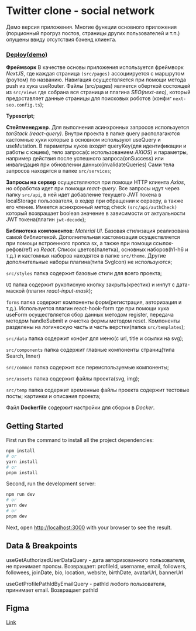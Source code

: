 # Twitter clone - social network

Демо версия приложения. Многие функции основного приложения (порционный прогруз постов, страницы других пользователей и т.п.) опущены ввиду отсутствия бэкенд клиента.

### [Deploy(demo)](https://twitter-clone-frontend-demo.vercel.app/) ###

**Фреймворк** В качестве основы приложения используется фреймворк *NextJS*, где каждая страница `(src/pages)` ассоциируется с маршрутом (роутом) по названию. Навигация осуществляется при помощи метода push из хука useRouter. Файлы (src/pages) является оберткой состоящей из `src/views` где собрана вся страница и плагина *SEO(next-seo)*, который предоставляет данные страницы для поисковых роботов (конфиг `next-seo.config.ts`);

**Typescript**;

**Стейтменеджер**. Для выполнения асинхронных запросов используется *tanStack (react-query)*. Внутри проекта в папке query располагаются кастомные хуки которые в основном используют useQuery и useMutation. В параметры хуков входят queryKey(для идентификации и работы с кэшем), тело запроса(с использованием *AXIOS*) и параметры, например действия после успешного запроса(onSuccess) или инвалидация при обновлении данных(invalidateQueries) Сами тела запросов находятся в папке `src/services`;

**Запросы на сервер** осуществляются при помощи HTTP клиента *Axios*, но обработка идет при помощи *react-query*. Все запросы идут через папку `src/api`, в ней идет добавление текущего JWT токена в localStorage пользователя, в хедер при обращении к серверу, а также его чтение. Имеется асинхронный метод check `(src/api/authCheck)` который возвращает boolean значение в зависимости от актуальности JWT токена(плагин `jwt-decode`);

**Библиотека компонентов**: *Material UI*. Базовая стилизация реализована самой библиотекой. Дополнительная кастомизация осуществляется при помощи встроенного пропса sx, а также при помощи ссылок-рефов(ref) из *React*. Список цветов(палетка), основных наборов(h1-h6 и т.д.) и кастомных наборов находятся в папке `src/theme`. Другие дополнительные наборы плагина(типа SvgIcon) не используются;

`src/styles` папка содержит базовые стили для всего проекта;

`UI` папка содержит рукописную кнопку закрыть(крестик) и инпут с дата-маской (плагин *react-input-mask*);

`forms` папка содержит компоненты форм(регистрация, авторизация и т.д.). Используется плагин react-hook-form где при помощи хука useForm осуществляется сбор данных методом register, передача методом handleSubmit и очистка формы методом reset. Компоненты разделены на логическую часть и часть верстки(папка `src/templates`);

`src/data` папка содержит конфиг для меню(с url, title и ссылки на svg);

`src/components` папка содержит главные компоненты страниц(типа Search, Inner)

`src/common` папка содержит все переиспользуемые компоненты;

`src/assets` папка содержит файлы проекта(svg, img);

`src/temp` папка содержит временные файлы проекта содержит тестовые посты; картинки и описания проекта;

Файл **Dockerfile** содержит настройки для сборки в *Docker*.


## Getting Started

First run the command to install all the project dependencies:

```bash
npm install
# or
yarn install
# or
pnpm install
```

Second, run the development server:

```bash
npm run dev
# or
yarn dev
# or
pnpm dev
```

Next, open [http://localhost:3000](http://localhost:3000) with your browser to see the result.

## Data & Breakpoints

useGetAuthorizedUserDataQuery - дата авторизованного пользователя, не принимает пропсы. Возвращает: profileId, username, email, followers, followees, joinDate, bio, location, website, birthDate, avatarUrl, bannerUrl

useGetProfilePathIdByEmailQuery - pathId любого пользователя, принимает email. Возвращает pathId

## Figma

[Link](https://www.figma.com/file/nAWnZ0tbREj1erZ0e6nFsz/UI-Twitter-Web-(Community)?type=design&node-id=0-1&mode=design&t=jA0h6EaNIdxqmBSW-0)